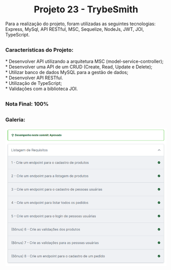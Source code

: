 <h1 align="center">Projeto 23 - TrybeSmith</h1>

<div>
  Para a realização do projeto, foram utilizadas as seguintes tecnologias: Express, MySql, API RESTful, MSC, Sequelize, NodeJs, JWT, JOI, TypeScript.
</div>

##

<div>
  <h3>Características do Projeto:</h3>
  * Desenvolver API utilizando a arquitetura MSC (model-service-controller);</br>
  * Desenvolver uma API de um CRUD (Create, Read, Update e Delete);</br>
  * Utilizar banco de dados MySQL para a gestão de dados;</br>
  * Desenvolver API RESTful.</br>
  * Utilização de TypeScript;</br>
  * Validações com a biblioteca JOI.</br>
</div>

##

<div>
  <h3>Nota Final: 100%</h3>
</div>

##
<h3>Galeria:</h3>
<img src="https://raw.githubusercontent.com/VitorMarceloSantos/Projeto-Trybe-23-TrybeSmith/main/resultado.png" title="Projeto - 23" alt="J"/><br/>
